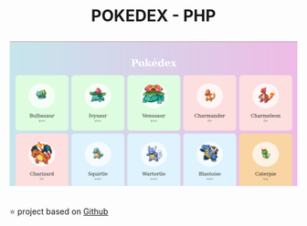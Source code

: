 <h1 align="center">
POKEDEX - PHP
<p align="center"><a href="#" target="_blank"><img src="img/01.png"></a></p>
</h1>

⭐ project based on [Github](https://github.com/samaramiranda/Pokedex)